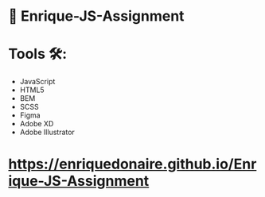 # 📱 Enrique-JS-Assignment 

#  Tools 🛠️:
  - JavaScript
  - HTML5
  - BEM
  - SCSS
  - Figma
  - Adobe XD
  - Adobe Illustrator

# https://enriquedonaire.github.io/Enrique-JS-Assignment  

